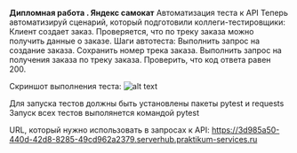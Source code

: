 ﻿**Дипломная работа . Яндекс самокат** 
Автоматизация теста к API 
Теперь автоматизируй сценарий, который подготовили коллеги-тестировщики:
Клиент создает заказ.
Проверяется, что по треку заказа можно получить данные о заказе.
Шаги автотеста:
Выполнить запрос на создание заказа.
Сохранить номер трека заказа.
Выполнить запрос на получения заказа по треку заказа.
Проверить, что код ответа равен 200.

Скриншот выполнения теста:
![alt text](https://drive.google.com/file/d/1TSqzhhN37thl8Yyr_03PyGJSogZ5kE4B/view?usp=sharing)

Для запуска тестов должны быть установлены пакеты pytest и requests
Запуск всех тестов выполянется командой pytest

URL, который нужно использовать в запросах к API: https://3d985a50-440d-42d8-8285-49cd962a2379.serverhub.praktikum-services.ru